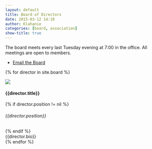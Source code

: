 ```yaml
---
layout: default
title: Board of Directors
date: 2015-03-12 14:10
author: Klahanie
categories: [board, association]
show-title: true
---
```

The board meets every last Tuesday evening at 7:00 in the office. All meetings are open to members.

* [Email the Board](mailto:board@klahanie.com)

{% for director in site.board %} <!-- this sorts by date, so you can tweak the date for each director page to tweak the order -->
<div class="director-row row mb-4">
    <img class="img-thumbnail col-md-2" src="{{director.thumbnail}}">
    <div class="col-md-10">
    <h4 class="director-name">
      {{director.title}}
      </h4>
      {% if director.position != nil %}
        <h6>{{director.position}}</h6>
      {% endif %}
      <div class='director-bio'>
      {{director.bio}}
      </div>
    </div>
  </div>
{% endfor %}
